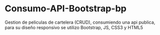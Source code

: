 # Consumo-API-Bootstrap-bp
Gestion de peliculas de cartelera (CRUD), consumiendo una api publica, para su diseño responsivo se utilizo Bootstrap, JS, CSS3 y HTML5
